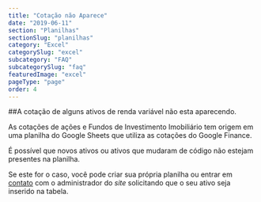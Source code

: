 ```yaml
---
title: "Cotação não Aparece"
date: "2019-06-11"
section: "Planilhas"
sectionSlug: "planilhas"
category: "Excel"
categorySlug: "excel"
subcategory: "FAQ"
subcategorySlug: "faq"
featuredImage: "excel"
pageType: "page"
order: 4
---
```



##A cotação de alguns ativos de renda variável não esta aparecendo.


As cotações de ações e Fundos de Investimento Imobiliário tem origem em uma planilha do Google Sheets que utiliza as cotações do Google Finance.

É possível que novos ativos ou ativos que mudaram de código não estejam presentes na planilha.

Se este for o caso, você pode criar sua própria planilha ou entrar em [contato](/contato) com o administrador do *site* solicitando que o seu ativo seja inserido na tabela.